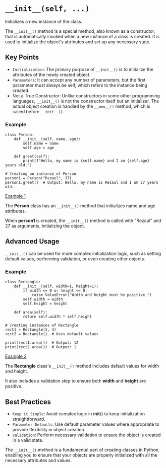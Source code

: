 # `__init__(self, ...)`
Initializes a new instance of the class.

The `__init__()` method is a special method, also known as a constructor, that is automatically invoked when a new instance of a class is created. It is used to initialize the object's attributes and set up any necessary state.

## Key Points
- `Initialization`: The primary purpose of `__init__()` is to initialize the attributes of the newly created object.
- `Parameters`: It can accept any number of parameters, but the first parameter must always be self, which refers to the instance being created.
- Not a True Constructor: Unlike constructors in some other programming languages,` __init__()` is not the constructor itself but an initializer. The actual object creation is handled by the `__new__()` method, which is called before `__init__()`.

### Example
```
class Person:
    def __init__(self, name, age):
        self.name = name
        self.age = age

    def greet(self):
        print(f"Hello, my name is {self.name} and I am {self.age} years old.")

# Creating an instance of Person
person1 = Person("Rezaul", 27)
person1.greet()  # Output: Hello, my name is Rezaul and I am 27 years old.
```
[Example 1](./example1.py)

The **Person** class has an `__init__()` method that initializes name and age attributes.

When **person1** is created, the `__init__()` method is called with "Rezaul" and 27 as arguments, initializing the object.

## Advanced Usage
`__init__()` can be used for more complex initialization logic, such as setting default values, performing validation, or even creating other objects.

### Example
```
class Rectangle:
    def __init__(self, width=1, height=1):
        if width <= 0 or height <= 0:
            raise ValueError("Width and height must be positive.")
        self.width = width
        self.height = height

    def area(self):
        return self.width * self.height

# Creating instances of Rectangle
rect1 = Rectangle(3, 4)
rect2 = Rectangle()  # Uses default values

print(rect1.area())  # Output: 12
print(rect2.area())  # Output: 1
```
[Example 2](example2.py)

The **Rectangle** class's `__init__()` method includes default values for width and height.

It also includes a validation step to ensure both **width** and **height** are positive.

## Best Practices
- `Keep it Simple`: Avoid complex logic in __init__() to keep initialization straightforward.
- `Parameter Defaults`: Use default parameter values where appropriate to provide flexibility in object creation.
- `Validation`: Perform necessary validation to ensure the object is created in a valid state.

The `__init__()` method is a fundamental part of creating classes in Python, enabling you to ensure that your objects are properly initialized with all the necessary attributes and values.